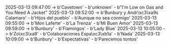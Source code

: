 2025-03-13 09:47:00 -> b'Cavetown' - b'unknown' - b"I'm Low on Gas and You Need A Jacket"
2025-03-13 09:52:00 -> b'Bunbury y Andr\xc3\xa9s Calamaro' - b'Hijos del pueblo' - b'Aunque no sea conmigo'
2025-03-13 09:55:00 -> b'Mon Laferte' - b'La Trenza' - b'Mi Buen Amor'
2025-03-13 09:59:00 -> b'Bunbury' - b'Flamingos' - b'Lady Blue'
2025-03-13 10:05:00 -> b'Zo\xc3\xa9' - b'Colaboraciones Espa\xc3\xb1a' - b'Nada'
2025-03-13 10:09:00 -> b'Bunbury' - b'Expectativas' - b'Parecemos tontos'
